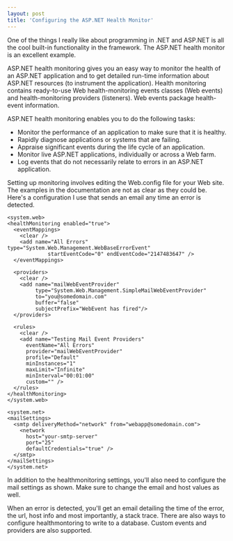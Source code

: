```yaml
---
layout: post
title: 'Configuring the ASP.NET Health Monitor'
---
```

One of the things I really like about programming in .NET and ASP.NET is all the cool built-in functionality in the framework. The ASP.NET health monitor is an excellent example.

ASP.NET health monitoring gives you an easy way to monitor the health of an ASP.NET application and to get detailed run-time information about ASP.NET resources (to instrument the application). Health monitoring contains ready-to-use Web health-monitoring events classes (Web events) and health-monitoring providers (listeners). Web events package health-event information.

ASP.NET health monitoring enables you to do the following tasks:

  * Monitor the performance of an application to make sure that it is healthy. 
  * Rapidly diagnose applications or systems that are failing. 
  * Appraise significant events during the life cycle of an application. 
  * Monitor live ASP.NET applications, individually or across a Web farm. 
  * Log events that do not necessarily relate to errors in an ASP.NET application. 

Setting up monitoring involves editing the Web.config file for your Web site. The examples in the documentation are not as clear as they could be. Here's a configuration I use that sends an email any time an error is detected.
    
    <system.web>
    <healthMonitoring enabled="true">
      <eventMappings>
        <clear />
        <add name="All Errors" type="System.Web.Management.WebBaseErrorEvent"
                 startEventCode="0" endEventCode="2147483647" />
      </eventMappings>
    
      <providers>
        <clear />
        <add name="mailWebEventProvider"
             type="System.Web.Management.SimpleMailWebEventProvider"
             to="you@somedomain.com"
             buffer="false"
             subjectPrefix="WebEvent has fired"/>
      </providers>
    
      <rules>
        <clear />
        <add name="Testing Mail Event Providers"           
          eventName="All Errors"           
          provider="mailWebEventProvider"          
          profile="Default"          
          minInstances="1" 
          maxLimit="Infinite"
          minInterval="00:01:00"
          custom="" />
      </rules>
    </healthMonitoring>
    </system.web>
    
    <system.net>
    <mailSettings>
      <smtp deliveryMethod="network" from="webapp@somedomain.com">
        <network
          host="your-smtp-server"
          port="25"
          defaultCredentials="true" />
      </smtp>
    </mailSettings>
    </system.net>

In addition to the healthmonitoring settings, you'll also need to configure the mail settings as shown. Make sure to change the email and host values as well.

When an error is detected, you'll get an email detailing the time of the error, the url, host info and most importantly, a stack trace. There are also ways to configure healthmontoring to write to a database. Custom events and providers are also supported.
